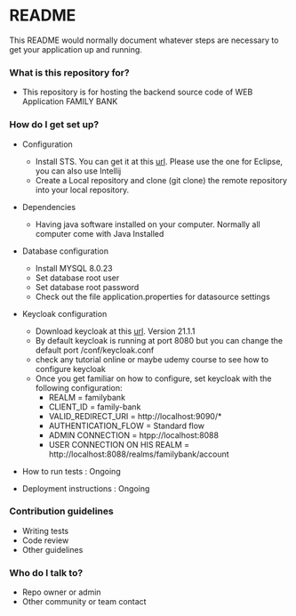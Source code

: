 # README #

This README would normally document whatever steps are necessary to get your application up and running.

### What is this repository for? ###

* This repository is for hosting the backend source code of WEB Application FAMILY BANK

### How do I get set up?

* Configuration
	* Install STS. You can get it at this [url](https://spring.io/tools). Please use the one for Eclipse, you can also use Intellij
	* Create a Local repository and clone (git clone) the remote repository into your local repository.
* Dependencies
	* Having java software installed on your computer. Normally all computer come with Java Installed
* Database configuration
	* Install MYSQL 8.0.23
	* Set database root user
	* Set database root password
	* Check out the file application.properties for datasource settings
	
* Keycloak configuration
	* Download keycloak at this [url](https://www.keycloak.org). Version 21.1.1
	* By default keycloak is running at port 8080 but you can change the default port /conf/keycloak.conf
	* check any tutorial online or maybe udemy course to see how to configure keycloak
	* Once you get familiar on how to configure, set keycloak with the following configuration:
		* REALM = familybank
	  	* CLIENT_ID = family-bank
	  	* VALID_REDIRECT_URI = http://localhost:9090/*
	  	* AUTHENTICATION_FLOW = Standard flow
	  	* ADMIN CONNECTION = htpp://localhost:8088
	  	* USER CONNECTION ON HIS REALM = http://localhost:8088/realms/familybank/account
* How to run tests : Ongoing
* Deployment instructions : Ongoing

### Contribution guidelines ###

* Writing tests
* Code review
* Other guidelines

### Who do I talk to? ###

* Repo owner or admin
* Other community or team contact

